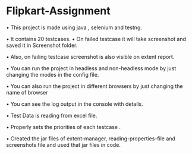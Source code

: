 # Flipkart-Assignment

•	This project is made using java , selenium and testng.

•	It contains 20 testcases.
•	On failed testcase it will take screenshot and saved it in Screenshot folder.

•	Also, on failing testcase screenshot is also visible on extent report. 

•	You can run the project in headless and non-headless mode by just changing the modes in the config file.

•	You can also run the project in different browsers by just changing the name of browser
 
•	You can see the log output in the console with details.

•	Test Data is reading from excel file.

•	Properly sets the priorities of each testcase .

•	Created the jar files of extent-manager, reading-properties-file and screenshots file and used that jar files in code.
